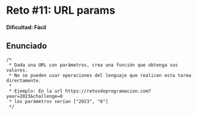 # Reto #11: URL params

#### Dificultad: Fácil

## Enunciado

```
/*
 * Dada una URL con parámetros, crea una función que obtenga sus valores.
 * No se pueden usar operaciones del lenguaje que realicen esta tarea directamente.
 *
 * Ejemplo: En la url https://retosdeprogramacion.com?year=2023&challenge=0
 * los parámetros serían ["2023", "0"]
 */
```
